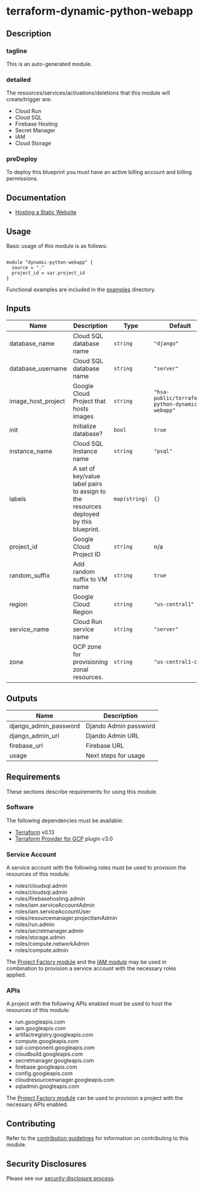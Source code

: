 # terraform-dynamic-python-webapp

## Description

### tagline

This is an auto-generated module.

### detailed

The resources/services/activations/deletions that this module will create/trigger are:

- Cloud Run
- Cloud SQL
- Firebase Hosting
- Secret Manager
- IAM
- Cloud Storage

### preDeploy

To deploy this blueprint you must have an active billing account and billing permissions.

## Documentation

- [Hosting a Static Website](https://cloud.google.com/storage/docs/hosting-static-website)

## Usage

Basic usage of this module is as follows:

```

module "dynamic-python-webapp" {
  source = "."
  project_id = var.project_id
}
```

Functional examples are included in the
[examples](./examples/) directory.

<!-- BEGINNING OF PRE-COMMIT-TERRAFORM DOCS HOOK -->
## Inputs

| Name | Description | Type | Default | Required |
|------|-------------|------|---------|:--------:|
| database\_name | Cloud SQL database name | `string` | `"django"` | no |
| database\_username | Cloud SQL database name | `string` | `"server"` | no |
| image\_host\_project | Google Cloud Project that hosts images | `string` | `"hsa-public/terraform-python-dynamic-webapp"` | no |
| init | Initialize database? | `bool` | `true` | no |
| instance\_name | Cloud SQL Instance name | `string` | `"psql"` | no |
| labels | A set of key/value label pairs to assign to the resources deployed by this blueprint. | `map(string)` | `{}` | no |
| project\_id | Google Cloud Project ID | `string` | n/a | yes |
| random\_suffix | Add random suffix to VM name | `string` | `true` | no |
| region | Google Cloud Region | `string` | `"us-central1"` | no |
| service\_name | Cloud Run service name | `string` | `"server"` | no |
| zone | GCP zone for provisioning zonal resources. | `string` | `"us-central1-c"` | no |

## Outputs

| Name | Description |
|------|-------------|
| django\_admin\_password | Djando Admin password |
| django\_admin\_url | Djando Admin URL |
| firebase\_url | Firebase URL |
| usage | Next steps for usage |

<!-- END OF PRE-COMMIT-TERRAFORM DOCS HOOK -->

## Requirements

These sections describe requirements for using this module.

### Software

The following dependencies must be available:

- [Terraform][terraform] v0.13
- [Terraform Provider for GCP][terraform-provider-gcp] plugin v3.0

### Service Account

A service account with the following roles must be used to provision
the resources of this module:

- roles/cloudsql.admin
- roles/cloudsql.admin
- roles/firebasehosting.admin
- roles/iam.serviceAccountAdmin
- roles/iam.serviceAccountUser
- roles/resourcemanager.projectIamAdmin
- roles/run.admin
- roles/secretmanager.admin
- roles/storage.admin
- roles/compute.networkAdmin
- roles/compute.admin


The [Project Factory module][project-factory-module] and the
[IAM module][iam-module] may be used in combination to provision a
service account with the necessary roles applied.

### APIs

A project with the following APIs enabled must be used to host the
resources of this module:

- run.googleapis.com
- iam.googleapis.com
- artifactregistry.googleapis.com
- compute.googleapis.com
- sql-component.googleapis.com
- cloudbuild.googleapis.com
- secretmanager.googleapis.com
- firebase.googleapis.com
- config.googleapis.com
- cloudresourcemanager.googleapis.com 
- sqladmin.googleapis.com


The [Project Factory module][project-factory-module] can be used to
provision a project with the necessary APIs enabled.

## Contributing

Refer to the [contribution guidelines](../CONTRIBUTING.md) for
information on contributing to this module.

[iam-module]: https://registry.terraform.io/modules/terraform-google-modules/iam/google
[project-factory-module]: https://registry.terraform.io/modules/terraform-google-modules/project-factory/google
[terraform-provider-gcp]: https://www.terraform.io/docs/providers/google/index.html
[terraform]: https://www.terraform.io/downloads.html

## Security Disclosures

Please see our [security disclosure process](../SECURITY.md).
